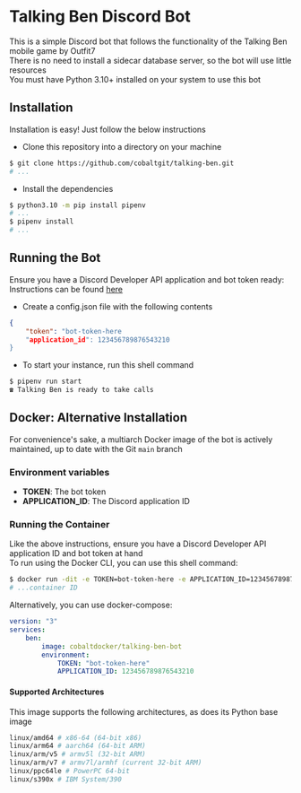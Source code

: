 # Talking Ben Discord Bot

This is a simple Discord bot that follows the functionality of the Talking Ben mobile game by Outfit7  
There is no need to install a sidecar database server, so the bot will use little resources  
You must have Python 3.10+ installed on your system to use this bot  

## Installation

Installation is easy! Just follow the below instructions

- Clone this repository into a directory on your machine

``` sh
$ git clone https://github.com/cobaltgit/talking-ben.git
# ...
```

- Install the dependencies

``` sh
$ python3.10 -m pip install pipenv
# ...
$ pipenv install
# ...
```

## Running the Bot

Ensure you have a Discord Developer API application and bot token ready: Instructions can be found [here](https://discordpy.readthedocs.io/en/latest/discord.html)

- Create a config.json file with the following contents

``` json
{
    "token": "bot-token-here
    "application_id": 123456789876543210
}
```

- To start your instance, run this shell command

``` sh
$ pipenv run start
☎ Talking Ben is ready to take calls
```

## Docker: Alternative Installation

For convenience's sake, a multiarch Docker image of the bot is actively maintained, up to date with the Git `main` branch

### Environment variables

- **TOKEN**: The bot token
- **APPLICATION_ID**: The Discord application ID

### Running the Container

Like the above instructions, ensure you have a Discord Developer API application ID and bot token at hand  
To run using the Docker CLI, you can use this shell command:  

```sh
$ docker run -dit -e TOKEN=bot-token-here -e APPLICATION_ID=123456789876543210 --restart=unless-stopped cobaltdocker/talking-ben-bot
# ...container ID
```

Alternatively, you can use docker-compose:  

```yml
version: "3"
services:
    ben:
        image: cobaltdocker/talking-ben-bot
        environment:
            TOKEN: "bot-token-here"
            APPLICATION_ID: 123456789876543210
```

#### Supported Architectures

This image supports the following architectures, as does its Python base image

```sh
linux/amd64 # x86-64 (64-bit x86)
linux/arm64 # aarch64 (64-bit ARM)
linux/arm/v5 # armv5l (32-bit ARM)
linux/arm/v7 # armv7l/armhf (current 32-bit ARM)
linux/ppc64le # PowerPC 64-bit
linux/s390x # IBM System/390
```